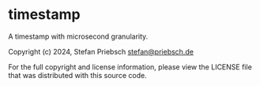# timestamp

A timestamp with microsecond granularity.

Copyright (c) 2024, Stefan Priebsch <stefan@priebsch.de>

For the full copyright and license information, please view the LICENSE file that was distributed with this source code.
